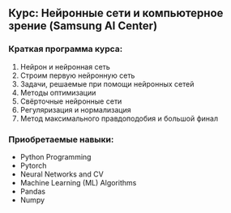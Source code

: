 ## Курс: Нейронные сети и компьютерное зрение (Samsung AI Center)

### Краткая программа курса:
1. Нейрон и нейронная сеть
2. Строим первую нейронную сеть
3. Задачи, решаемые при помощи нейронных сетей
4. Методы оптимизации
5. Свёрточные нейронные сети
6. Регуляризация и нормализация
7. Метод максимального правдоподобия и большой финал


### Приобретаемые навыки:
- Python Programming
- Pytorch
- Neural Networks and CV
- Machine Learning (ML) Algorithms
- Pandas
- Numpy
